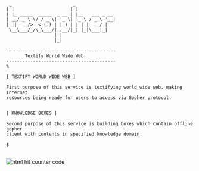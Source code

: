 ```
 _                       _
| |                     | |
| |_ _____  _____  _ __ | |__   ___ _ __
| __/ _ \ \/ / _ \| '_ \| '_ \ / _ \ '__|
| ||  __/>  < (_) | |_) | | | |  __/ |
 \__\___/_/\_\___/| .__/|_| |_|\___|_|
                  | |
                  |_|

-----------------------------------------
       Textify World Wide Web
-----------------------------------------
%
```

```
[ TEXTIFY WORLD WIDE WEB ]

First purpose of this service is textifying world wide web, making Internet
resources being ready for users to access via Gopher protocol.


[ KNOWLEDGE BOXES ]

Second purpose of this service is building boxes which contain offline gopher
client with contents in specified knowledge domain.

```

```
$
```

<div id="sfcejckhttehb8shfx559sbsrqgd92ssshf"></div><script type="text/javascript" src="https://counter10.optistats.ovh/private/counter.js?c=ejckhttehb8shfx559sbsrqgd92ssshf&down=async" async></script><br><noscript><img src="https://counter10.optistats.ovh/private/freecounterstat.php?c=ejckhttehb8shfx559sbsrqgd92ssshf" border="0" title="html hit counter code" alt="html hit counter code"></a></noscript>
